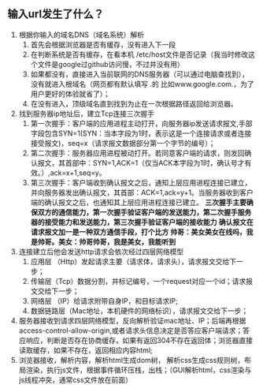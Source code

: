 ## 输入url发生了什么？
1. 根据你输入的域名DNS（域名系统）解析
   1. 首先会根据浏览器是否有缓存，没有进入下一段
   2. 在判断系统是否有缓存，在看本机 /etc/host文件是否记录（我当时修改这个文件是google过github访问慢，不过并没有用）
   3. 如果都没有，直接进入当前联网的DNS服务器（可以通过电脑查找到），没有就进入根域名（网页都有默认填写 .的 比如www.google.com.，为了用户更好的体验就省了）；
   4. 在没有进入，顶级域名直到找到为止在一次根据路径返回给浏览器。
2. 找到服务器ip地址后，建立Tcp连接三次握手
   1. 第一次握手：客户端的应用进程主动打开，向服务器ip发送请求报文,手部字段包含SYN=1(SYN：当本字段为1时，表示这是一个连接请求或者连接接受报文)，seq=x（请求报文数据部分第一个字节的编号）；
   2. 第二次握手：服务器应用进程被动打开。若同意客户端的请求，则发回确认报文，其首部中：SYN=1,ACK=1（仅当ACK本字段为1时，确认号才有效。）,ack=x+1,seq=y。
   3. 第三次握手：客户端收到确认报文之后，通知上层应用进程连接已建立，并向服务器发出确认报文，其首部：ACK=1,ack=y+1。当服务器收到客户端的确认报文之后，也通知其上层应用进程连接已建立。
   **三次握手主要确保双方的通信能力，第一次握手验证客户端的发送能力，第二次握手服务器的接受能力和发送能力，第三次握手验证客户端的接收能力**
   **确认报文在请求报文加一是一种双方通信手段，打个比方 帅哥：美女美女在线吗，我是帅哥。美女：帅哥帅哥，我是美女，我能听到**
3. 连接建立后他会发送http请求会依次经过四层网络模型
   1. 应用层 （Http）发起请求主要（请求体，请求头），请求报文交给下一步；
   2. 传输层（Tcp）数据分割，并标记编号，一个request对应一个id；请求报文交给下一步；
   3. 网络层 （IP）给请求附带自身IP，和目标请求IP;
   4. 数据链路层（Mac地址，本机硬件的网络标识），请求报文交给下一步；
4. 服务器接收到请求四层网络模型，反向解析验证mac地址、IP；后端再根据access-control-allow-origin,或者请求头信息决定是否答应客户端请求；答应响应，判断是否存在协商缓存，如果有返回304不存在返回体；浏览器直接读取缓存，如果不存在，返回相应内容html;
5. 浏览器接收，解析内容，解析html生成dom树， 解析css生成css规则树，布局渲染，执行js文件，根据事件循环压栈，出栈；（GUI解析html，css渲染与js线程冲突，通常css文件放在前面）
